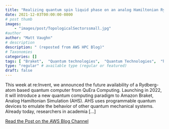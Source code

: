 ```yaml
---
title: "Realizing quantum spin liquid phase on an analog Hamiltonian Rydberg simulator"
date: 2021-12-03T00:00:00-0800
# post thumb
images:
    - "images/post/TopologicalSectorssmall.jpg"
#author
author: "Matt Vaughn"
# description
description: " (reposted from AWS HPC Blog)"
# Taxonomies
categories: []
tags: [ "Braket",  "Quantum technologies",  "Quantum Technologies",  "hpcblog", ]
type: "regular" # available type (regular or featured)
draft: false
---
```


This week at re:Invent, we announced the future availability of a Rydberg-atom based quantum computer from QuEra Computing. Launching in 2022, it will introduce a new quantum computing paradigm to Amazon Braket, Analog Hamiltonian Simulation (AHS). AHS uses programmable quantum devices to emulate the behavior of other quantum mechanical systems. Already today, researchers in academia […]

<a href="https://aws.amazon.com/blogs/quantum-computing/realizing-quantum-spin-liquid-phase-on-an-analog-hamiltonian-rydberg-simulator/" class="btn btn-primary btn-lg active" role="button" aria-pressed="true" style="margin-top: 8px;">Read the Post on the AWS Blog Channel</a>